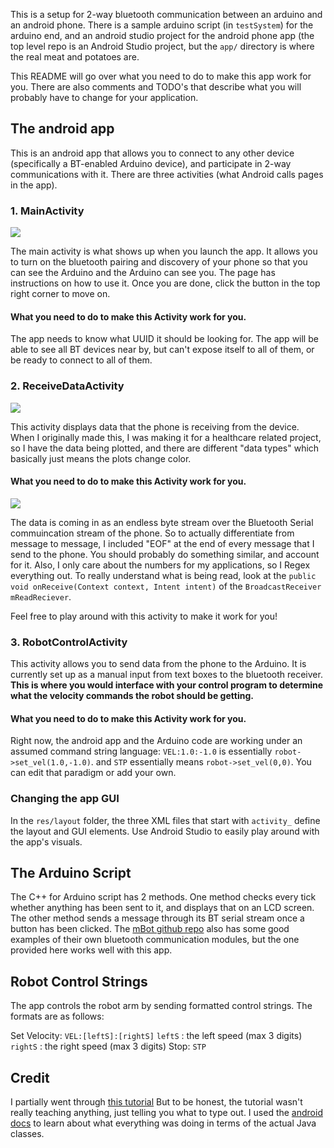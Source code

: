 This is a setup for 2-way bluetooth communication between an arduino and an android phone. There is a sample
arduino script (in `testSystem`) for the arduino end, and an android studio project for the android phone app (the top level repo is an Android Studio project, but the `app/` directory is where the real meat and potatoes are.


This README will go over what you need to do to make this app work for you. There are also comments
and TODO's that describe what you will probably have to change for your application.

## The android app

This is an android app that allows you to connect to any other device (specifically a BT-enabled Arduino device),
and participate in 2-way communications with it. There are three activities (what Android calls pages in the app).

### 1. MainActivity

![](media/bt_connect.gif)

The main activity is what shows up when you launch the app. It allows you to turn on the bluetooth
pairing and discovery of your phone so that you can see the Arduino and the Arduino can see you. The page
has instructions on how to use it. Once you are done, click the button in the top right corner to move on.

#### What you need to do to make this Activity work for you.

The app needs to know what UUID it should be looking for. The app will be able to see all BT devices
near by, but can't expose itself to all of them, or be ready to connect to all of them.


### 2. ReceiveDataActivity

![](media/data_plot.gif)

This activity displays data that the phone is receiving from the device. When I originally made this,
I was making it for a healthcare related project, so I have the data being plotted, and there are
different "data types" which basically just means the plots change color.

#### What you need to do to make this Activity work for you.

![](media/robot_ctrl.gif)

The data is coming in as an endless byte stream over the Bluetooth Serial commuincation stream of the phone.
So to actually differentiate from message to message, I included "EOF" at the end of every message
that I send to the phone. You should probably do something similar, and account for it. Also, I only
care about the numbers for my applications, so I Regex everything out. To really understand what is
being read, look at the `public void onReceive(Context context, Intent intent)` of the
`BroadcastReceiver mReadReciever`.

Feel free to play around with this activity to make it work for you!

### 3. RobotControlActivity
This activity allows you to send data from the phone to the Arduino. It is currently set up as a manual
input from text boxes to the bluetooth receiver. **This is where you would interface with your control
program to determine what the velocity commands the robot should be getting.**

#### What you need to do to make this Activity work for you.
Right now, the android app and the Arduino code are working under an assumed command string language:
`VEL:1.0:-1.0` is essentially `robot->set_vel(1.0,-1.0)`. and `STP` essentially means `robot->set_vel(0,0)`.
You can edit that paradigm or add your own.

### Changing the app GUI
In the `res/layout` folder, the three XML files that start with `activity_` define the layout and GUI
elements. Use Android Studio to easily play around with the app's visuals.

## The Arduino Script
The C++ for Arduino script has 2 methods. One method checks every tick whether anything has been sent
to it, and displays that on an LCD screen. The other method sends a message through its BT serial stream
once a button has been clicked. The [mBot 
github repo](https://github.com/Makeblock-official/Makeblock-Libraries/blob/master/examples/Me_Bluetooth/SlaveBluetoothBySoftSerialTest/SlaveBluetoothBySoftSerialTest.ino)
also has some good examples of their own bluetooth communication modules, but the one provided here
works well with this app.

## Robot Control Strings

The app controls the robot arm by sending formatted control strings. The formats are as follows:

Set Velocity: `VEL:[leftS]:[rightS]`
            `leftS` : the left speed (max 3 digits)
            `rightS` : the right speed (max 3 digits)
Stop: `STP`


## Credit

I partially went through [this tutorial](https://www.youtube.com/watch?v=y8R2C86BIUc&list=PLgCYzUzKIBE8KHMzpp6JITZ2JxTgWqDH2)
But to be honest, the tutorial wasn't really teaching anything, just telling you what to type out. I
used the [android docs](https://developer.android.com/guide/topics/connectivity/bluetooth) to learn about
what everything was doing in terms of the actual Java classes.
